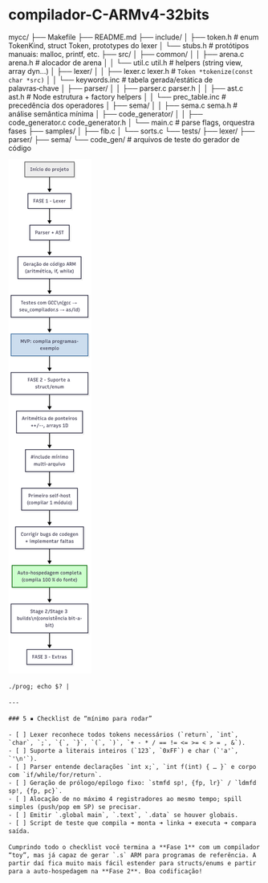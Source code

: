 # compilador-C-ARMv4-32bits

mycc/
├── Makefile
├── README.md
├── include/
│   ├── token.h          # enum TokenKind, struct Token, prototypes do lexer
│   └── stubs.h          # protótipos manuais: malloc, printf, etc.
├── src/
│   ├── common/
│   │   ├── arena.c  arena.h   # alocador de arena
│   │   └── util.c   util.h    # helpers (string view, array dyn…)
│   ├── lexer/
│   │   ├── lexer.c  lexer.h   # `Token *tokenize(const char *src)`
│   │   └── keywords.inc       # tabela gerada/estática de palavras‑chave
│   ├── parser/
│   │   ├── parser.c parser.h
│   │   ├── ast.c ast.h        # Node estrutura + factory helpers
│   │   └── prec_table.inc     # precedência dos operadores
│   ├── sema/
│   │   ├── sema.c  sema.h     # análise semântica mínima
│   ├── code_generator/
│   │   ├── code_generator.c code_generator.h
│   └── main.c                 # parse flags, orquestra fases
├── samples/
│   ├── fib.c
│   └── sorts.c
└── tests/
    ├── lexer/
    ├── parser/
    ├── sema/
    └── code_gen/         # arquivos de teste do gerador de código

![alt text](ibagens/Invest_Plan___Mermaid_Chart-2025-07-21-140609[1].png )

```
./prog; echo $? |

---

### 5 ▪ Checklist de “mínimo para rodar”

- [ ] Lexer reconhece todos tokens necessários (`return`, `int`, `char`, `;`, `{`, `}`, `(`, `)`, `+ - * / == != <= >= < > = , &`).
- [ ] Suporte a literais inteiros (`123`, `0xFF`) e char (`'a'`, `'\n'`).
- [ ] Parser entende declarações `int x;`, `int f(int) { … }` e corpo com `if/while/for/return`.
- [ ] Geração de prólogo/epílogo fixo: `stmfd sp!, {fp, lr}` / `ldmfd sp!, {fp, pc}`.
- [ ] Alocação de no máximo 4 registradores ao mesmo tempo; spill simples (push/pop em SP) se precisar.
- [ ] Emitir `.global main`, `.text`, `.data` se houver globais.
- [ ] Script de teste que compila ➜ monta ➜ linka ➜ executa ➜ compara saída.

Cumprindo todo o checklist você termina a **Fase 1** com um compilador “toy”, mas já capaz de gerar `.s` ARM para programas de referência. A partir daí fica muito mais fácil estender para structs/enums e partir para a auto-hospedagem na **Fase 2**. Boa codificação!

```
